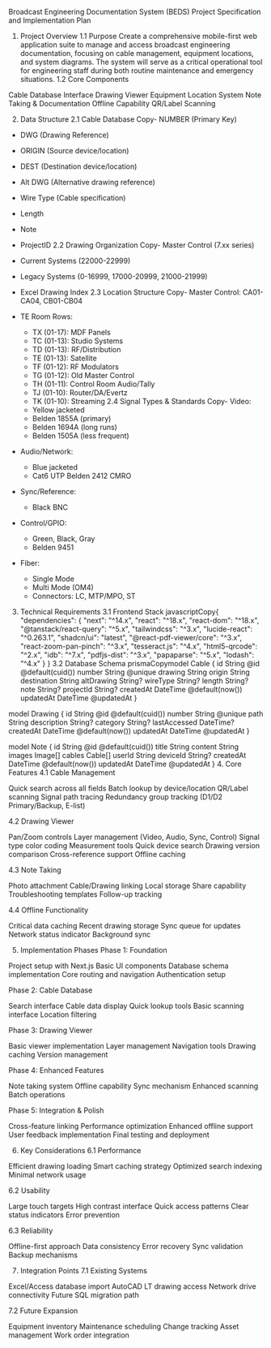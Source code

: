 Broadcast Engineering Documentation System (BEDS)
Project Specification and Implementation Plan
1. Project Overview
1.1 Purpose
Create a comprehensive mobile-first web application suite to manage and access broadcast engineering documentation, focusing on cable management, equipment locations, and system diagrams. The system will serve as a critical operational tool for engineering staff during both routine maintenance and emergency situations.
1.2 Core Components

Cable Database Interface
Drawing Viewer
Equipment Location System
Note Taking & Documentation
Offline Capability
QR/Label Scanning

2. Data Structure
2.1 Cable Database
Copy- NUMBER (Primary Key)
- DWG (Drawing Reference)
- ORIGIN (Source device/location)
- DEST (Destination device/location)
- Alt DWG (Alternative drawing reference)
- Wire Type (Cable specification)
- Length
- Note
- ProjectID
2.2 Drawing Organization
Copy- Master Control (7.xx series)
- Current Systems (22000-22999)
- Legacy Systems (0-16999, 17000-20999, 21000-21999)
- Excel Drawing Index
2.3 Location Structure
Copy- Master Control: CA01-CA04, CB01-CB04
- TE Room Rows:
  * TX (01-17): MDF Panels
  * TC (01-13): Studio Systems
  * TD (01-13): RF/Distribution
  * TE (01-13): Satellite
  * TF (01-12): RF Modulators
  * TG (01-12): Old Master Control
  * TH (01-11): Control Room Audio/Tally
  * TJ (01-10): Router/DA/Evertz
  * TK (01-10): Streaming
2.4 Signal Types & Standards
Copy- Video: 
  * Yellow jacketed
  * Belden 1855A (primary)
  * Belden 1694A (long runs)
  * Belden 1505A (less frequent)

- Audio/Network:
  * Blue jacketed
  * Cat6 UTP Belden 2412 CMRO

- Sync/Reference:
  * Black BNC

- Control/GPIO:
  * Green, Black, Gray
  * Belden 9451

- Fiber:
  * Single Mode
  * Multi Mode (OM4)
  * Connectors: LC, MTP/MPO, ST
3. Technical Requirements
3.1 Frontend Stack
javascriptCopy{
  "dependencies": {
    "next": "^14.x",
    "react": "^18.x",
    "react-dom": "^18.x",
    "@tanstack/react-query": "^5.x",
    "tailwindcss": "^3.x",
    "lucide-react": "^0.263.1",
    "shadcn/ui": "latest",
    "@react-pdf-viewer/core": "^3.x",
    "react-zoom-pan-pinch": "^3.x",
    "tesseract.js": "^4.x",
    "html5-qrcode": "^2.x",
    "idb": "^7.x",
    "pdfjs-dist": "^3.x",
    "papaparse": "^5.x",
    "lodash": "^4.x"
  }
}
3.2 Database Schema
prismaCopymodel Cable {
  id          String   @id @default(cuid())
  number      String   @unique
  drawing     String
  origin      String
  destination String
  altDrawing  String?
  wireType    String?
  length      String?
  note        String?
  projectId   String?
  createdAt   DateTime @default(now())
  updatedAt   DateTime @updatedAt
}

model Drawing {
  id          String   @id @default(cuid())
  number      String   @unique
  path        String
  description String?
  category    String?
  lastAccessed DateTime?
  createdAt   DateTime @default(now())
  updatedAt   DateTime @updatedAt
}

model Note {
  id        String   @id @default(cuid())
  title     String
  content   String
  images    Image[]
  cables    Cable[]
  userId    String
  deviceId  String?
  createdAt DateTime @default(now())
  updatedAt DateTime @updatedAt
}
4. Core Features
4.1 Cable Management

Quick search across all fields
Batch lookup by device/location
QR/Label scanning
Signal path tracing
Redundancy group tracking (D1/D2 Primary/Backup, E-list)

4.2 Drawing Viewer

Pan/Zoom controls
Layer management (Video, Audio, Sync, Control)
Signal type color coding
Measurement tools
Quick device search
Drawing version comparison
Cross-reference support
Offline caching

4.3 Note Taking

Photo attachment
Cable/Drawing linking
Local storage
Share capability
Troubleshooting templates
Follow-up tracking

4.4 Offline Functionality

Critical data caching
Recent drawing storage
Sync queue for updates
Network status indicator
Background sync

5. Implementation Phases
Phase 1: Foundation

Project setup with Next.js
Basic UI components
Database schema implementation
Core routing and navigation
Authentication setup

Phase 2: Cable Database

Search interface
Cable data display
Quick lookup tools
Basic scanning interface
Location filtering

Phase 3: Drawing Viewer

Basic viewer implementation
Layer management
Navigation tools
Drawing caching
Version management

Phase 4: Enhanced Features

Note taking system
Offline capability
Sync mechanism
Enhanced scanning
Batch operations

Phase 5: Integration & Polish

Cross-feature linking
Performance optimization
Enhanced offline support
User feedback implementation
Final testing and deployment

6. Key Considerations
6.1 Performance

Efficient drawing loading
Smart caching strategy
Optimized search indexing
Minimal network usage

6.2 Usability

Large touch targets
High contrast interface
Quick access patterns
Clear status indicators
Error prevention

6.3 Reliability

Offline-first approach
Data consistency
Error recovery
Sync validation
Backup mechanisms

7. Integration Points
7.1 Existing Systems

Excel/Access database import
AutoCAD LT drawing access
Network drive connectivity
Future SQL migration path

7.2 Future Expansion

Equipment inventory
Maintenance scheduling
Change tracking
Asset management
Work order integration